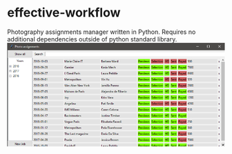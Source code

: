 # effective-workflow
Photography assignments manager written in Python.
Requires no additional dependencies outside of python standard library.
![Screenshot](/screenshots/screenshot1.PNG?raw=true)
